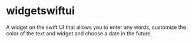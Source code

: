 # widgetswiftui
A widget on the swift UI that allows you to enter any words, customize the color of the text and widget and choose a date in the future.
